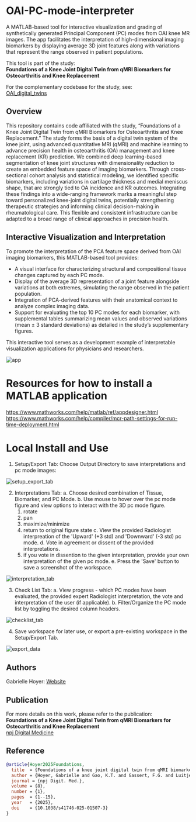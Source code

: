 # OAI-PC-mode-interpreter 
A MATLAB-based tool for interactive visualization and grading of synthetically generated Principal Component (PC) modes from OAI knee MR images. The app facilitates the interpretation of high-dimensional imaging biomarkers by displaying average 3D joint features along with variations that represent the range observed in patient populations.

This tool is part of the study:  
**Foundations of a Knee Joint Digital Twin from qMRI Biomarkers for Osteoarthritis and Knee Replacement**

For the complementary codebase for the study, see:  
[OAI_digital_twins](https://github.com/gabbieHoyer/OAI_digital_twins)

## Overview
This repository contains code affiliated with the study, “Foundations of a Knee Joint Digital Twin from qMRI Biomarkers for Osteoarthritis and Knee Replacement.” The study forms the basis of a digital twin system of the knee joint, using advanced quantitative MRI (qMRI) and machine learning to advance precision health in osteoarthritis (OA) management and knee replacement (KR) prediction. We combined deep learning-based segmentation of knee joint structures with dimensionality reduction to create an embedded feature space of imaging biomarkers. Through cross-sectional cohort analysis and statistical modeling, we identified specific biomarkers, including variations in cartilage thickness and medial meniscus shape, that are strongly tied to OA incidence and KR outcomes. Integrating these findings into a wide-ranging framework marks a meaningful step toward personalized knee-joint digital twins, potentially strengthening therapeutic strategies and informing clinical decision-making in rheumatological care. This flexible and consistent infrastructure can be adapted to a broad range of clinical approaches in precision health.

## Interactive Visualization and Interpretation
To promote the interpretation of the PCA feature space derived from OAI imaging biomarkers, this MATLAB-based tool provides:
- A visual interface for characterizing structural and compositional tissue changes captured by each PC mode.
- Display of the average 3D representation of a joint feature alongside variations at both extremes, simulating the range observed in the patient population.
- Integration of PCA-derived features with their anatomical context to analyze complex imaging data.
- Support for evaluating the top 10 PC modes for each biomarker, with supplemental tables summarizing mean values and observed variations (mean ± 3 standard deviations) as detailed in the study’s supplementary figures.

This interactive tool serves as a development example of interpretable visualization applications for physicians and researchers.

![app](https://github.com/gabbieHoyer/OAI-PC-mode-interpreter/assets/97639012/9f24ed5b-8555-4e26-83c1-22e0e8a8d040)

# Resources for how to install a MATLAB application
https://www.mathworks.com/help/matlab/ref/appdesigner.html
https://www.mathworks.com/help/compiler/mcr-path-settings-for-run-time-deployment.html

# Local Install and Use 
1. Setup/Export Tab: Choose Output Directory to save interpretations and pc mode images:

![setup_export_tab](https://github.com/gabbieHoyer/OAI-PC-mode-interpreter/assets/97639012/6e90fac7-a689-426e-a547-f487c0e6c70a)

2. Interpretations Tab: 
  a. Choose desired combination of Tissue, Biomarker, and PC Mode.
  b. Use mouse to hover over the pc mode figure and view options to interact with the 3D      pc mode figure.
      1) rotate
      2) pan
      3) maximize/minimize
      4) return to original figure state
  c. View the provided Radiologist interpreation of the 'Upward' (+3 std) and 'Downward'      (-3 std) pc mode. 
  d. Vote in agreement or dissent of the provided interpretations.
     1) if you vote in dissention to the given interpretation, provide your own                 interpretation of the given pc mode. 
  e. Press the 'Save' button to save a screenshot of the workspace.  
  
![interpretation_tab](https://github.com/gabbieHoyer/OAI-PC-mode-interpreter/assets/97639012/fcad5cef-24ee-4570-8c9c-5f6c12386a05)

3. Check List Tab: 
  a. View progress - which PC modes have been evaluated, the provided expert Radiologist interpretation, the vote and interpretation of the user (if applicable).
  b. Filter/Organize the PC mode list by toggling the desired column headers. 
  
![checklist_tab](https://github.com/gabbieHoyer/OAI-PC-mode-interpreter/assets/97639012/3dde272b-11a5-4005-a88a-6afc8efa4af4)

4. Save workspace for later use, or export a pre-existing workspace in the Setup/Export Tab. 

![export_data](https://github.com/gabbieHoyer/OAI-PC-mode-interpreter/assets/97639012/224277f6-7929-4ef9-afe3-3a3514c03066)


## Authors
Gabrielle Hoyer: [Website](https://gabbiehoyer.github.io/)

## Publication
For more details on this work, please refer to the publication:  
**Foundations of a Knee Joint Digital Twin from qMRI Biomarkers for Osteoarthritis and Knee Replacement**  
[npj Digital Medicine](https://www.nature.com/articles/s41746-025-01507-3)

## Reference

```bibtex
@article{Hoyer2025Foundations,
  title  = {Foundations of a knee joint digital twin from qMRI biomarkers for osteoarthritis and knee replacement},
  author = {Hoyer, Gabrielle and Gao, K.T. and Gassert, F.G. and Luitjens, J. and Jiang, F. and Majumdar, S. and Pedoia, V.},
  journal = {npj Digit. Med.},
  volume = {8},
  number = {1},
  pages  = {1--15},
  year   = {2025},
  doi    = {10.1038/s41746-025-01507-3}
}
